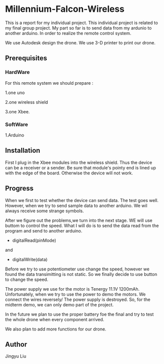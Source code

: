 # Millennium-Falcon-Wireless

This is a report for my individual project. This individual project is related to my final group project. My part so far is to send data from my ardunio to another arduino. In order to realize the remote control system. 

We use Autodesk design the drone. 
We use 3-D printer to print our drone. 

## Prerequisites
### HardWare
For this remote system we should prepare :

1.one uno

2.one wireless shield  

3.one Xbee. 
### SoftWare
1.Arduino
## Installation
First I plug in the Xbee modules into the wireless shield. Thus the device can be a receiver or a sender.
Be sure that module's pointy end is lined up with the edge of the board. Otherwise the device will not work.

## Progress
When we first to test whether the device can send data. The test goes well. However, when we try to send sample data to another arduino. We wil always receive some strange symbols. 

After we figure out the problems,we turn into the next stage. WE will use buttom to control the speed. What I will do is to send the data read from the program and send to another arduino. 

* digitalRead(pinMode)

and 

* digitalWrite(data)

Before we try to use potentiometer use change the speed, however we found the data transimitting is not static. So we finally decide to use button to change the speed. 

The power supply we use for the motor is Tenergy 11.1V 1200mAh. Unfortunately, when we try to use the power to demo the motors. We connect the wires reversely/ The power supply is destroyed. So, for the midterm demo, we can only demo part of the project. 

In the future we plan to use the proper battery foe the final and try to test the whole drone when every component arrived. 

We also plan to add more functions for our drone.

## Author
Jingyu Liu






